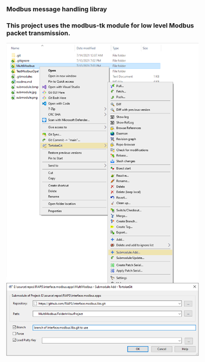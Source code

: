 ### Modbus message handling libray
### This project uses the modbus-tk module for low level Modbus packet transmission.


<img src="submodule.png" align="center" width="600">
<img src="submodule_dialog.png" align="center" width="600">